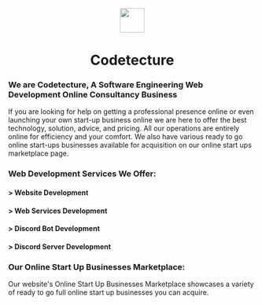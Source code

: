 <div align="center">  
    <img height="50" src="./src/assets/codetecture logo-f_6h0s_Q.png">  
    <h1>Codetecture</h1>
</div>

### We are Codetecture, A Software Engineering Web Development Online Consultancy Business

If you are looking for help on getting a professional presence online or even launching your own start-up business online we are here to offer the best technology, solution, advice, and pricing. All our operations are entirely online for efficiency and your comfort. We also have various ready to go online start-ups businesses available for acquisition on our online start ups marketplace page.

### Web Development Services We Offer:

#### > Website Development
#### > Web Services Development
#### > Discord Bot Development
#### > Discord Server Development

### Our Online Start Up Businesses Marketplace:

Our website's Online Start Up Businesses Marketplace showcases a variety of ready to go full online start up businesses you can acquire.
